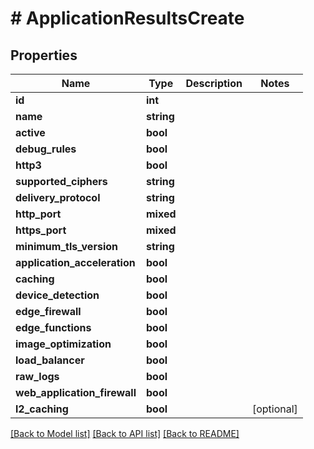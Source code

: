 # # ApplicationResultsCreate

## Properties

Name | Type | Description | Notes
------------ | ------------- | ------------- | -------------
**id** | **int** |  |
**name** | **string** |  |
**active** | **bool** |  |
**debug_rules** | **bool** |  |
**http3** | **bool** |  |
**supported_ciphers** | **string** |  |
**delivery_protocol** | **string** |  |
**http_port** | **mixed** |  |
**https_port** | **mixed** |  |
**minimum_tls_version** | **string** |  |
**application_acceleration** | **bool** |  |
**caching** | **bool** |  |
**device_detection** | **bool** |  |
**edge_firewall** | **bool** |  |
**edge_functions** | **bool** |  |
**image_optimization** | **bool** |  |
**load_balancer** | **bool** |  |
**raw_logs** | **bool** |  |
**web_application_firewall** | **bool** |  |
**l2_caching** | **bool** |  | [optional]

[[Back to Model list]](../../README.md#models) [[Back to API list]](../../README.md#endpoints) [[Back to README]](../../README.md)
